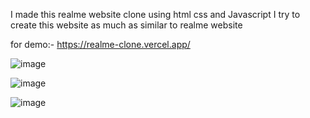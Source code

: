 I made this realme website clone using html css and Javascript I try to create this website as much as similar to realme website 

for demo:- https://realme-clone.vercel.app/

![image](https://user-images.githubusercontent.com/90319891/139109184-31ab079a-f855-41b9-999f-0eecfed2769c.png)

![image](https://user-images.githubusercontent.com/90319891/139109237-b8ec292e-ed19-487a-a55a-a0d7e427fc35.png)

![image](https://user-images.githubusercontent.com/90319891/139109272-9ce9dbd8-417d-4857-a7bc-b5693ff2ca6d.png)
